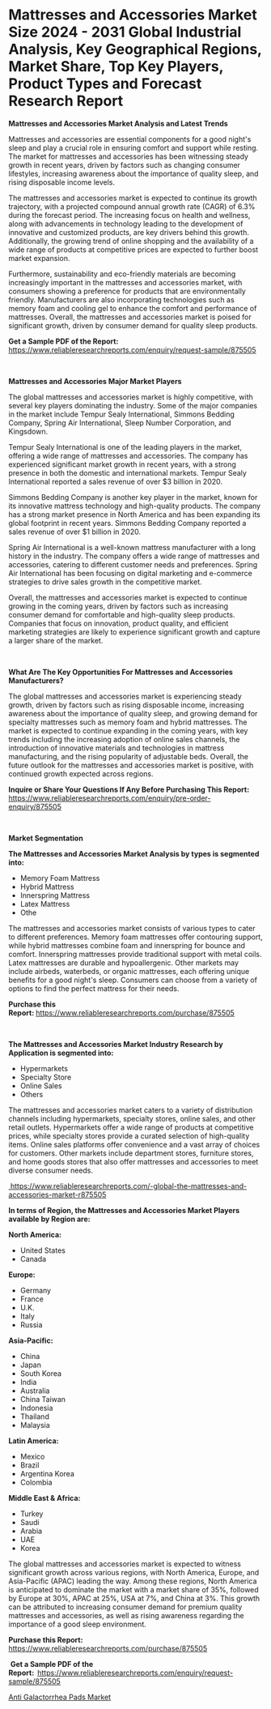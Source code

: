 <p><h1>Mattresses and Accessories Market Size 2024 - 2031 Global Industrial Analysis, Key Geographical Regions, Market Share, Top Key Players, Product Types and Forecast Research Report</h1></p><p><strong>Mattresses and Accessories Market Analysis and Latest Trends</strong></p>
<p><p>Mattresses and accessories are essential components for a good night's sleep and play a crucial role in ensuring comfort and support while resting. The market for mattresses and accessories has been witnessing steady growth in recent years, driven by factors such as changing consumer lifestyles, increasing awareness about the importance of quality sleep, and rising disposable income levels.</p><p>The mattresses and accessories market is expected to continue its growth trajectory, with a projected compound annual growth rate (CAGR) of 6.3% during the forecast period. The increasing focus on health and wellness, along with advancements in technology leading to the development of innovative and customized products, are key drivers behind this growth. Additionally, the growing trend of online shopping and the availability of a wide range of products at competitive prices are expected to further boost market expansion.</p><p>Furthermore, sustainability and eco-friendly materials are becoming increasingly important in the mattresses and accessories market, with consumers showing a preference for products that are environmentally friendly. Manufacturers are also incorporating technologies such as memory foam and cooling gel to enhance the comfort and performance of mattresses. Overall, the mattresses and accessories market is poised for significant growth, driven by consumer demand for quality sleep products.</p></p>
<p><strong>Get a Sample PDF of the Report:&nbsp;</strong> <a href="https://www.reliableresearchreports.com/enquiry/request-sample/875505">https://www.reliableresearchreports.com/enquiry/request-sample/875505</a></p>
<p>&nbsp;</p>
<p><strong>Mattresses and Accessories Major Market Players</strong></p>
<p><p>The global mattresses and accessories market is highly competitive, with several key players dominating the industry. Some of the major companies in the market include Tempur Sealy International, Simmons Bedding Company, Spring Air International, Sleep Number Corporation, and Kingsdown.</p><p>Tempur Sealy International is one of the leading players in the market, offering a wide range of mattresses and accessories. The company has experienced significant market growth in recent years, with a strong presence in both the domestic and international markets. Tempur Sealy International reported a sales revenue of over $3 billion in 2020.</p><p>Simmons Bedding Company is another key player in the market, known for its innovative mattress technology and high-quality products. The company has a strong market presence in North America and has been expanding its global footprint in recent years. Simmons Bedding Company reported a sales revenue of over $1 billion in 2020.</p><p>Spring Air International is a well-known mattress manufacturer with a long history in the industry. The company offers a wide range of mattresses and accessories, catering to different customer needs and preferences. Spring Air International has been focusing on digital marketing and e-commerce strategies to drive sales growth in the competitive market.</p><p>Overall, the mattresses and accessories market is expected to continue growing in the coming years, driven by factors such as increasing consumer demand for comfortable and high-quality sleep products. Companies that focus on innovation, product quality, and efficient marketing strategies are likely to experience significant growth and capture a larger share of the market.</p></p>
<p>&nbsp;</p>
<p><strong>What Are The Key Opportunities For Mattresses and Accessories Manufacturers?</strong></p>
<p><p>The global mattresses and accessories market is experiencing steady growth, driven by factors such as rising disposable income, increasing awareness about the importance of quality sleep, and growing demand for specialty mattresses such as memory foam and hybrid mattresses. The market is expected to continue expanding in the coming years, with key trends including the increasing adoption of online sales channels, the introduction of innovative materials and technologies in mattress manufacturing, and the rising popularity of adjustable beds. Overall, the future outlook for the mattresses and accessories market is positive, with continued growth expected across regions.</p></p>
<p><strong>Inquire or Share Your Questions If Any Before Purchasing This Report:</strong> <a href="https://www.reliableresearchreports.com/enquiry/pre-order-enquiry/875505">https://www.reliableresearchreports.com/enquiry/pre-order-enquiry/875505</a></p>
<p>&nbsp;</p>
<p><strong>Market Segmentation</strong></p>
<p><strong>The Mattresses and Accessories Market Analysis by types is segmented into:</strong></p>
<p><ul><li>Memory Foam Mattress</li><li>Hybrid Mattress</li><li>Innerspring Mattress</li><li>Latex Mattress</li><li>Othe</li></ul></p>
<p><p>The mattresses and accessories market consists of various types to cater to different preferences. Memory foam mattresses offer contouring support, while hybrid mattresses combine foam and innerspring for bounce and comfort. Innerspring mattresses provide traditional support with metal coils. Latex mattresses are durable and hypoallergenic. Other markets may include airbeds, waterbeds, or organic mattresses, each offering unique benefits for a good night's sleep. Consumers can choose from a variety of options to find the perfect mattress for their needs.</p></p>
<p><strong>Purchase this Report:&nbsp;</strong><a href="https://www.reliableresearchreports.com/purchase/875505">https://www.reliableresearchreports.com/purchase/875505</a></p>
<p>&nbsp;</p>
<p><strong>The Mattresses and Accessories Market Industry Research by Application is segmented into:</strong></p>
<p><ul><li>Hypermarkets</li><li>Specialty Store</li><li>Online Sales</li><li>Others</li></ul></p>
<p><p>The mattresses and accessories market caters to a variety of distribution channels including hypermarkets, specialty stores, online sales, and other retail outlets. Hypermarkets offer a wide range of products at competitive prices, while specialty stores provide a curated selection of high-quality items. Online sales platforms offer convenience and a vast array of choices for customers. Other markets include department stores, furniture stores, and home goods stores that also offer mattresses and accessories to meet diverse consumer needs.</p></p>
<p><a href="https://www.reliableresearchreports.com/-global-the-mattresses-and-accessories-market-r875505">&nbsp;https://www.reliableresearchreports.com/-global-the-mattresses-and-accessories-market-r875505</a></p>
<p><strong>In terms of Region, the Mattresses and Accessories Market Players available by Region are:</strong></p>
<p>
    <p> <strong> North America: </strong>
        <ul>
            <li>United States</li>
            <li>Canada</li>
        </ul>
        </p> 
    <p> <strong> Europe: </strong>
        <ul>
            <li>Germany</li>
            <li>France</li>
            <li>U.K.</li>
            <li>Italy</li>
            <li>Russia</li>
        </ul>
        </p> 
    <p> <strong> Asia-Pacific: </strong>
        <ul>
            <li>China</li>
            <li>Japan</li>
            <li>South Korea</li>
            <li>India</li>
            <li>Australia</li>
            <li>China Taiwan</li>
            <li>Indonesia</li>
            <li>Thailand</li>
            <li>Malaysia</li>
        </ul>
        </p> 
    <p> <strong> Latin America: </strong>
        <ul>
            <li>Mexico</li>
            <li>Brazil</li>
            <li>Argentina Korea</li>
            <li>Colombia</li>
        </ul>
        </p> 
    <p> <strong> Middle East & Africa: </strong>
        <ul>
            <li>Turkey</li>
            <li>Saudi</li>
            <li>Arabia</li>
            <li>UAE</li>
            <li>Korea</li>
        </ul>
    </p>
    </p>
<p><p>The global mattresses and accessories market is expected to witness significant growth across various regions, with North America, Europe, and Asia-Pacific (APAC) leading the way. Among these regions, North America is anticipated to dominate the market with a market share of 35%, followed by Europe at 30%, APAC at 25%, USA at 7%, and China at 3%. This growth can be attributed to increasing consumer demand for premium quality mattresses and accessories, as well as rising awareness regarding the importance of a good sleep environment.</p></p>
<p><strong>Purchase this Report: </strong><a href="https://www.reliableresearchreports.com/purchase/875505">https://www.reliableresearchreports.com/purchase/875505</a></p>
<p>&nbsp;<strong>Get a Sample PDF of the Report:&nbsp;&nbsp;</strong><a href="https://www.reliableresearchreports.com/enquiry/request-sample/875505">https://www.reliableresearchreports.com/enquiry/request-sample/875505</a></p>
<p><strong></strong></p>
<p><p><a href="https://github.com/vimar16th/Market-Research-Report-List-5/blob/main/anti-galactorrhea-pads-market.md">Anti Galactorrhea Pads Market</a></p></p>